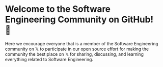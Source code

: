 # Welcome to the Software Engineering Community on GitHub! 👋

Here we encourage everyone that is a member of the Software Engineering community on 𝕏 to participate in our open source effort for making the community the best place on 𝕏 for sharing, discussing, and learning everything related to Software Engineering.
